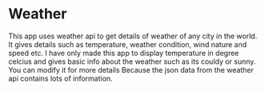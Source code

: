 # Weather
This app uses weather api to get details of weather of any city in the world. It gives details such as temperature, weather condition, wind nature and speed etc.
I have only made this app to display temperature in degree celcius and gives basic info about the weather such as its couldy or sunny. You can modify it for more details
Because the json data from the weather api contains lots of information.
